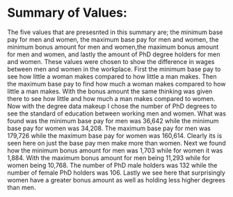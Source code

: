 # Summary of Values:

The five values that are presesnted in this summary are; the minimum base pay for men and women, the maximum base pay for men and women, the minimum bonus 
amount for men and women,the maximum bonus amount for men and women, and lastly the amount of PhD degree holders for men and women. These values were chosen to show the
difference in wages between men and women in the workplace. First the minimum base pay to see how little a woman makes compared to how little a man makes. 
Then the maximum base pay to find how much a woman makes compared to how little a man makes. With the bonus amount the same thinking was given there to see how 
little and how much a man makes compared to women. Now with the degree data makeup I chose the number of PhD degrees to see the standard of education between 
working men and women.
What was found was the minimum base pay for men was 36,642 while the minimum base pay for women was 34,208. The maximum base pay for men was 179,726 while the
maximum base pay for women was 160,614. Clearly its is seen here on just the base pay men make more than women. Next we found how the minimum bonus amount for men was
1,703 while for women it was 1,884. With the maximum bonus amount for men being  11,293 while for women being 10,768. The number of PhD male holders was 132
while the number of female PhD holders was 106. Lastly we see here that surprisingly women have a greater bonus amount as well as holding less higher degrees 
than men.

